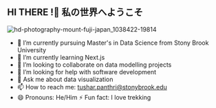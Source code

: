 ## HI THERE !👋 私の世界へようこそ

![hd-photography-mount-fuji-japan_1038422-19814](https://github.com/user-attachments/assets/cf19105d-0027-4f82-89b2-e2f3b8ae01c1)

<!--
**Kenpachi99/Kenpachi99** is a ✨ _special_ ✨ repository because its `README.md` (this file) appears on your GitHub profile.
-->

- 🔭 I’m currently pursuing Master's in Data Science from Stony Brook University
- 🌱 I’m currently learning Next.js
- 👯 I’m looking to collaborate on data modelling projects
- 🤔 I’m looking for help with software development
- 💬 Ask me about data visualization
- 📫 How to reach me: tushar.panthri@stonybrook.edu
- 😄 Pronouns: He/Him
  ⚡ Fun fact: I love trekking
